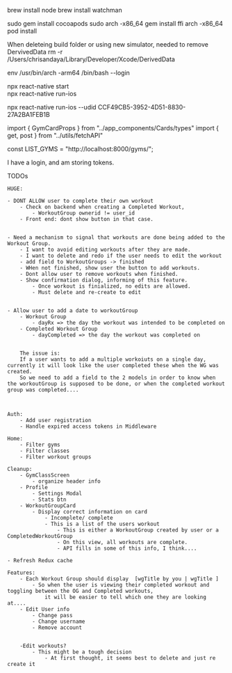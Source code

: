 


brew install node
brew install watchman

sudo gem install cocoapods
sudo arch -x86_64 gem install ffi
arch -x86_64 pod install

When deleteing build folder or using new simulator, needed to remove DervivedData
rm -r /Users/chrisandaya/Library/Developer/Xcode/DerivedData     

env /usr/bin/arch -arm64 /bin/bash --login

npx react-native start     
npx react-native run-ios

npx react-native run-ios --udid CCF49CB5-3952-4D51-8830-27A2BA1FEB1B

import { GymCardProps } from "../app_components/Cards/types"
import { get, post } from "../utils/fetchAPI"

const LIST_GYMS = "http://localhost:8000/gyms/";




I have a login, and am storing tokens.

TODOs

    HUGE:

    - DONT ALLOW user to complete their own workout
        - Check on backend when creating a Completed Workout,
            - WorkoutGroup ownerid != user_id
        - Front end: dont show button in that case.


    - Need a mechanism to signal that workouts are done being added to the Workout Group.
        - I want to avoid editing workouts after they are made.
        - I want to delete and redo if the user needs to edit the workout
        - add field to WorkoutGroups -> finished
        - WHen not finished, show user the button to add workouts.
        - Dont allow user to remove workouts when finished.
        - Show confirmation dialog, informing of this feature.
            - Once workout is finialized, no edits are allowed.
            - Must delete and re-create to edit
    

    - Allow user to add a date to workoutGroup
        - Workout Group
            - dayRx => the day the workout was intended to be completed on
        - Completed Workout Group
            - dayCompleted => the day the workout was completed on
        

        The issue is:
        If a user wants to add a multiple workoiuts on a single day, currently it will look like the user completed these when the WG was created.
        So we need to add a field to the 2 models in order to know when the workoutGroup is supposed to be done, or when the completed workout group was completed....



    Auth:
        - Add user registration
        - Handle expired access tokens in Middleware

    Home:
        - Filter gyms
        - Filter classes
        - Filter workout groups

    Cleanup:
        - GymClassScreen
            - organize header info
        - Profile
            - Settings Modal
            - Stats btn
        - WorkoutGroupCard
            - Display correct information on card
                - Incomplete/ complete
                - This is a list of the users workout
                    - This is either a WorkoutGroup created by user or a CompletedWorkoutGroup
                    - On this view, all workouts are complete. 
                    - API fills in some of this info, I think....

    - Refresh Redux cache
    
    Features:
        - Each Workout Group should display  [wgTitle by you | wgTitle ]
            - So when the user is viewing their completed workout and toggling between the OG and Completed workouts,
                it will be easier to tell which one they are looking at....  
        - Edit User info
            - Change pass
            - Change username
            - Remove account
        
        
        -Edit workouts?
            - This might be a tough decision
                - At first thought, it seems best to delete and just re create it
            
           
            
